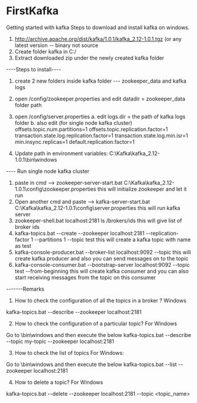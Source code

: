 # FirstKafka
Getting started with kafka
Steps to download and install kafka on windows.

1. http://archive.apache.org/dist/kafka/1.0.1/kafka_2.12-1.0.1.tgz  (or any latest version -- binary not source
2. Create folder kafka in C:/
3. Extract downloaded zip under the newly created kafka folder

----Steps to install----
1. create 2 new folders inside kafka folder --- zookeeper_data and kafka logs
2. open /config/zookeeper.properties and edit datadir = zookeeper_data folder path
3. open /config/server.properties
	a. edit logs.dir = the path of kafka logs folder
	b. also edit (for single node kafka cluster)
					offsets.topic.num.partitions=1
					offsets.topic.replication.factor=1
					transaction.state.log.replication.factor=1
					transaction.state.log.min.isr=1
					min.insync.replicas=1
					default.replication.factor=1
					
4. Update path in environment variables: C:\Kafka\kafka_2.12-1.0.1\bin\windows

---- Run single node kafka cluster
1. paste in cmd --> zookeeper-server-start.bat C:\Kafka\kafka_2.12-1.0.1\config\zookeeper.properties
		this will initialize zookeeper and let it run
2. Open another cmd and paste --> kafka-server-start.bat C:\Kafka\kafka_2.12-1.0.1\config\server.properties
		this will run kafka server 
3. zookeeper-shell.bat localhost:2181 ls /brokers/ids
		this will give list of broker ids
4. kafka-topics.bat --create --zookeeper localhost:2181 --replication-factor 1 --partitions 1 --topic test
		this will create a kafka topic with name as test
5. kafka-console-producer.bat --broker-list localhost:9092 --topic
		this will create kafka producer and also you can send messages on to the topic
6. kafka-console-consumer.bat --bootstrap-server localhost:9092 --topic test --from-beginning
		this will create kafka consumer and you can also start receiving messages from the topic on this consumer
		
-------Remarks
1. How to check the configuration of all the topics in a broker ?
Windows

kafka-topics.bat --describe --zookeeper localhost:2181

2. How to check the configuration of a particular topic?
For Windows

Go to \bin\windows and then execute the below
kafka-topics.bat --describe --topic my-topic --zookeeper localhost:2181

3. How to check the list of topics
For Windows:

Go to \bin\windows and then execute the below
kafka-topics.bat --list --zookeeper localhost:2181

4. How to delete a topic?
For Windows

kafka-topics.bat --delete --zookeeper localhost:2181 --topic <topic_name>
